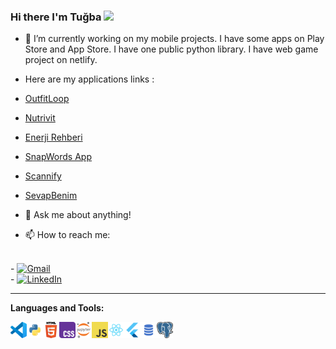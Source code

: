 ### Hi there  I'm Tuğba  <img src="https://media.giphy.com/media/hvRJCLFzcasrR4ia7z/giphy.gif" width="30px">




- 🔭 I’m currently working on my mobile projects. I have some apps on Play Store and App Store. I have one public python library. I have web game project on netlify.
- Here are my applications links :
- <a href="https://play.google.com/store/apps/details?id=com.outfitloop&pcampaignid=web_share" target="_blank"> <p> OutfitLoop </p></a>
- <a href="https://play.google.com/store/apps/details?id=com.tgbaozkn.nutrivit&pcampaignid=web_share" target="_blank"><p> Nutrivit </p></a>
- <a href="https://play.google.com/store/apps/details?id=com.yonetmelik_ozet&pcampaignid=web_share" target="_blank"> <p> Enerji Rehberi </p></a>
- <a href="https://play.google.com/store/apps/details?id=com.snapwordsapp&pcampaignid=web_share" target="_blank"> <p> SnapWords App </p></a>
- <a href="https://play.google.com/store/apps/details?id=com.scannify_app&pcampaignid=web_share" target="_blank"> <p> Scannify </p></a>
- <a href="https://play.google.com/store/apps/details?id=com.sevapbenim&pcampaignid=web_share" target="_blank"> <p> SevapBenim </p></a>


- 💬 Ask me about anything!
- 📫 How to reach me: 

<br/>
    -  <a href="tgbaozkn1995@gmail.com" target="_blank"><img alt="Gmail" src="https://img.shields.io/badge/Gmail-D14836?style=for-the-badge&logo=gmail&logoColor=white" /></a><br/>
    - <a href="https://www.linkedin.com/in/tugba-ozkan-270076112/" target="_blank"><img alt="LinkedIn" src="https://img.shields.io/badge/linkedin-%230077B5.svg?&style=for-the-badge&logo=linkedin&logoColor=white" /></a> <br/> <hr/>


    
**Languages and Tools:**  

<img align="left" alt="Visual Studio Code" width="26px" src="https://raw.githubusercontent.com/github/explore/80688e429a7d4ef2fca1e82350fe8e3517d3494d/topics/visual-studio-code/visual-studio-code.png" />

<img align="left" alt="Python" width="26px" src="https://raw.githubusercontent.com/github/explore/80688e429a7d4ef2fca1e82350fe8e3517d3494d/topics/python/python.png" />
<img align="left" alt="HTML5" width="26px" src="https://raw.githubusercontent.com/github/explore/80688e429a7d4ef2fca1e82350fe8e3517d3494d/topics/html/html.png" />

<img align="left" alt="CSS3" width="26px" src="https://raw.githubusercontent.com/github/explore/80688e429a7d4ef2fca1e82350fe8e3517d3494d/topics/css/css.png" />
<img align="left" alt="HTML5" width="26px" src="https://raw.githubusercontent.com/github/explore/80688e429a7d4ef2fca1e82350fe8e3517d3494d/topics/jupyter-notebook/jupyter-notebook.png" />
<img align="left" alt="JavaScript" width="26px" src="https://raw.githubusercontent.com/github/explore/80688e429a7d4ef2fca1e82350fe8e3517d3494d/topics/javascript/javascript.png" />
<img align="left" alt="React" width="26px" src="https://raw.githubusercontent.com/github/explore/80688e429a7d4ef2fca1e82350fe8e3517d3494d/topics/react/react.png" />
<img align="left" alt="React" width="26px" src="https://raw.githubusercontent.com/github/explore/80688e429a7d4ef2fca1e82350fe8e3517d3494d/topics/flutter/flutter.png" />




<img align="left" alt="SQL" width="26px" src="https://raw.githubusercontent.com/github/explore/80688e429a7d4ef2fca1e82350fe8e3517d3494d/topics/sql/sql.png" />
<img align="left" alt="MySQL" width="26px" src="https://raw.githubusercontent.com/github/explore/80688e429a7d4ef2fca1e82350fe8e3517d3494d/topics/postgresql/postgresql.png" />








